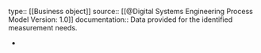 type:: [[Business object]]
source:: [[@Digital Systems Engineering Process Model Version: 1.0]]
documentation:: Data provided for the identified measurement needs.

-